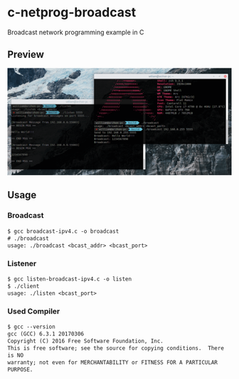 # c-netprog-broadcast
Broadcast network programming example in C

## Preview
![screenshot](screenshot.png?raw=true "Screenshot")

## Usage
### Broadcast
```
$ gcc broadcast-ipv4.c -o broadcast
# ./broadcast
usage: ./broadcast <bcast_addr> <bcast_port>
```
### Listener
```
$ gcc listen-broadcast-ipv4.c -o listen
$ ./client
usage: ./listen <bcast_port>
```
### Used Compiler
```
$ gcc --version
gcc (GCC) 6.3.1 20170306
Copyright (C) 2016 Free Software Foundation, Inc.
This is free software; see the source for copying conditions.  There is NO
warranty; not even for MERCHANTABILITY or FITNESS FOR A PARTICULAR PURPOSE.
```
